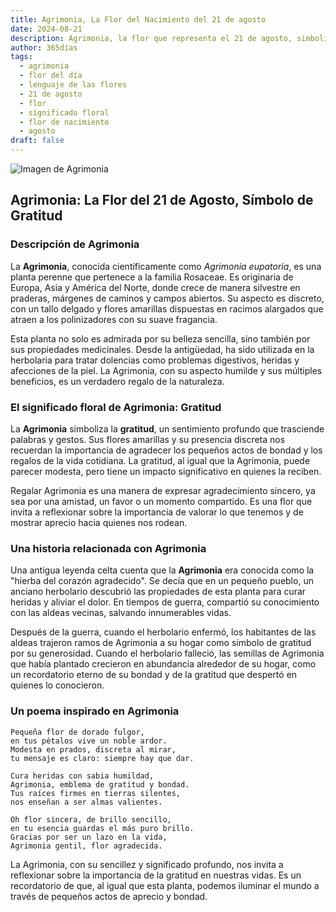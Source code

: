 ```yaml
---
title: Agrimonia, La Flor del Nacimiento del 21 de agosto
date: 2024-08-21
description: Agrimonia, la flor que representa el 21 de agosto, simboliza Gratitud. Descubre su fascinante historia, significado en el lenguaje de las flores y una poesía que celebra su belleza.
author: 365días
tags:
  - agrimonia
  - flor del día
  - lenguaje de las flores
  - 21 de agosto
  - flor
  - significado floral
  - flor de nacimiento
  - agosto
draft: false
---
```



![Imagen de Agrimonia](https://cdn.pixabay.com/photo/2020/06/28/14/37/agrimony-flower-5349515_1280.jpg#center)


## Agrimonia: La Flor del 21 de Agosto, Símbolo de Gratitud

### Descripción de Agrimonia

La **Agrimonia**, conocida científicamente como _Agrimonia eupatoria_, es una planta perenne que pertenece a la familia Rosaceae. Es originaria de Europa, Asia y América del Norte, donde crece de manera silvestre en praderas, márgenes de caminos y campos abiertos. Su aspecto es discreto, con un tallo delgado y flores amarillas dispuestas en racimos alargados que atraen a los polinizadores con su suave fragancia.

Esta planta no solo es admirada por su belleza sencilla, sino también por sus propiedades medicinales. Desde la antigüedad, ha sido utilizada en la herbolaria para tratar dolencias como problemas digestivos, heridas y afecciones de la piel. La Agrimonia, con su aspecto humilde y sus múltiples beneficios, es un verdadero regalo de la naturaleza.

### El significado floral de Agrimonia: Gratitud

La **Agrimonia** simboliza la **gratitud**, un sentimiento profundo que trasciende palabras y gestos. Sus flores amarillas y su presencia discreta nos recuerdan la importancia de agradecer los pequeños actos de bondad y los regalos de la vida cotidiana. La gratitud, al igual que la Agrimonia, puede parecer modesta, pero tiene un impacto significativo en quienes la reciben.

Regalar Agrimonia es una manera de expresar agradecimiento sincero, ya sea por una amistad, un favor o un momento compartido. Es una flor que invita a reflexionar sobre la importancia de valorar lo que tenemos y de mostrar aprecio hacia quienes nos rodean.

### Una historia relacionada con Agrimonia

Una antigua leyenda celta cuenta que la **Agrimonia** era conocida como la "hierba del corazón agradecido". Se decía que en un pequeño pueblo, un anciano herbolario descubrió las propiedades de esta planta para curar heridas y aliviar el dolor. En tiempos de guerra, compartió su conocimiento con las aldeas vecinas, salvando innumerables vidas.

Después de la guerra, cuando el herbolario enfermó, los habitantes de las aldeas trajeron ramos de Agrimonia a su hogar como símbolo de gratitud por su generosidad. Cuando el herbolario falleció, las semillas de Agrimonia que había plantado crecieron en abundancia alrededor de su hogar, como un recordatorio eterno de su bondad y de la gratitud que despertó en quienes lo conocieron.

### Un poema inspirado en Agrimonia

```
Pequeña flor de dorado fulgor,  
en tus pétalos vive un noble ardor.  
Modesta en prados, discreta al mirar,  
tu mensaje es claro: siempre hay que dar.

Cura heridas con sabia humildad,  
Agrimonia, emblema de gratitud y bondad.  
Tus raíces firmes en tierras silentes,  
nos enseñan a ser almas valientes.

Oh flor sincera, de brillo sencillo,  
en tu esencia guardas el más puro brillo.  
Gracias por ser un lazo en la vida,  
Agrimonia gentil, flor agradecida.
```

La Agrimonia, con su sencillez y significado profundo, nos invita a reflexionar sobre la importancia de la gratitud en nuestras vidas. Es un recordatorio de que, al igual que esta planta, podemos iluminar el mundo a través de pequeños actos de aprecio y bondad.


